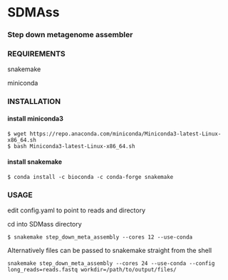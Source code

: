 # SDMAss

### Step down metagenome assembler


### REQUIREMENTS
snakemake

miniconda


### INSTALLATION

#### install miniconda3
```
$ wget https://repo.anaconda.com/miniconda/Miniconda3-latest-Linux-x86_64.sh
$ bash Miniconda3-latest-Linux-x86_64.sh
```


#### install snakemake
```
$ conda install -c bioconda -c conda-forge snakemake
```


### USAGE
edit config.yaml to point to reads and directory

cd into SDMass directory

```
$ snakemake step_down_meta_assembly --cores 12 --use-conda 
```

Alternatively files can be passed to snakemake straight from the shell

```
snakemake step_down_meta_assembly --cores 24 --use-conda --config long_reads=reads.fastq workdir=/path/to/output/files/ 
```